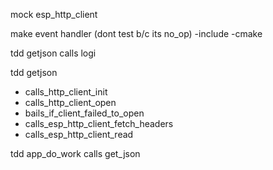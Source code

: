 mock esp_http_client

make event handler (dont test b/c its no_op)
 -include
 -cmake

tdd getjson calls logi

tdd getjson 
 - calls_http_client_init
 - calls_http_client_open
 - bails_if_client_failed_to_open
 - calls_esp_http_client_fetch_headers
 - calls_esp_http_client_read

tdd app_do_work calls get_json

